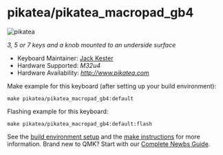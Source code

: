 # pikatea/pikatea_macropad_gb4

![pikatea](https://i.imgur.com/UpcSHLi.png)

*3, 5 or 7 keys and a knob mounted to an underside surface*

* Keyboard Maintainer: [Jack Kester](https://github.com/JackPikatea)
* Hardware Supported: *M32u4*
* Hardware Availability: *http://www.pikatea.com*

Make example for this keyboard (after setting up your build environment):

    make pikatea/pikatea_macropad_gb4:default

Flashing example for this keyboard:

    make pikatea/pikatea_macropad_gb4:default:flash

See the [build environment setup](https://docs.qmk.fm/#/getting_started_build_tools) and the [make instructions](https://docs.qmk.fm/#/getting_started_make_guide) for more information. Brand new to QMK? Start with our [Complete Newbs Guide](https://docs.qmk.fm/#/newbs).
